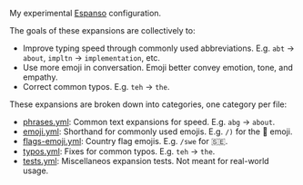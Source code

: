 My experimental [Espanso](https://espanso.org/) configuration.

The goals of these expansions are collectively to:

  * Improve typing speed through commonly used abbreviations. E.g. `abt` -> `about`, `impltn` -> `implementation`, etc.
  * Use more emoji in conversation. Emoji better convey emotion, tone, and empathy.
  * Correct common typos. E.g. `teh` -> `the`.

These expansions are broken down into categories, one category per file:

  * [phrases.yml](phrases.yml): Common text expansions for speed. E.g. `abg` -> `about`.
  * [emoji.yml](emoji.yml): Shorthand for commonly used emojis. E.g. `/)` for the 🙂 emoji.
  * [flags-emoji.yml](flags-emoji.yml): Country flag emojis. E.g. `/swe` for 🇸🇪.
  * [typos.yml](typos.yml): Fixes for common typos. E.g. `teh` -> `the`.
  * [tests.yml](tests.yml): Miscellaneos expansion tests. Not meant for real-world usage.
